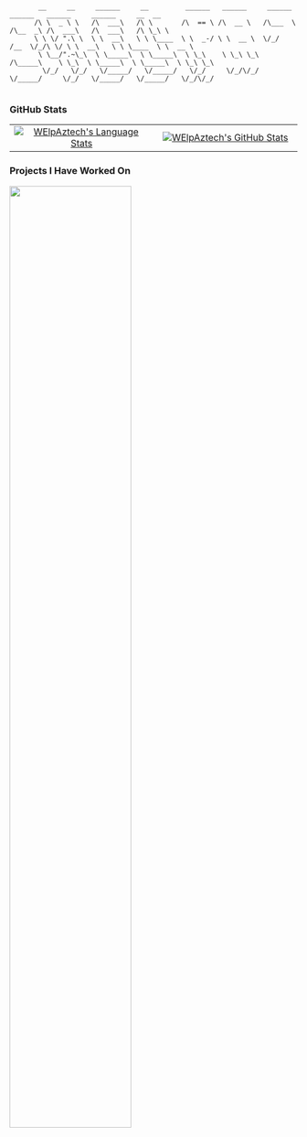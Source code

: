 ```

       __     __     ______     __         ______   ______     ______     ______   ______     ______     __  __    
      /\ \  _ \ \   /\  ___\   /\ \       /\  == \ /\  __ \   /\___  \   /\__  _\ /\  ___\   /\  ___\   /\ \_\ \   
      \ \ \/ ".\ \  \ \  __\   \ \ \____  \ \  _-/ \ \  __ \  \/_/  /__  \/_/\ \/ \ \  __\   \ \ \____  \ \  __ \  
       \ \__/".~\_\  \ \_____\  \ \_____\  \ \_\    \ \_\ \_\   /\_____\    \ \_\  \ \_____\  \ \_____\  \ \_\ \_\ 
        \/_/   \/_/   \/_____/   \/_____/   \/_/     \/_/\/_/   \/_____/     \/_/   \/_____/   \/_____/   \/_/\/_/ 
                                                                                                             

```

### GitHub Stats

<div align="center">
  <table width="100%">
    <tbody>
      <tr>
        <td width="50%" style="border: none !important;">
        <div align="center" width="100%">
          <a href="https://github.com/WElpAztech">
            <img src="https://jc86-github-readme-stats.vercel.app/api/top-langs/?username=WElpAztech&hide=ruby&layout=compact&hide_border=true&langs_count=6" alt="WElpAztech's Language Stats" vertical-align="middle"/>
          </a>
        </div>
        </td>
        <td width="50%" style="border: none !important;">
        <div align="center" width="100%">
          <a href="https://github.com/WElpAztech">
            <img src="https://jc86-github-readme-stats.vercel.app/api?username=WElpAztech&show_icons=true&hide=stars&hide_border=true" alt="WElpAztech's GitHub Stats" vertical-align="middle"/>
          </a>
        </div>
        </td>
      </tr>
    </tbody>
  </table>
</div>

### Projects I Have Worked On

<img src="https://github.com/user-attachments/assets/da07a880-c326-453e-8416-2b596e4681a7" width="65%" />
